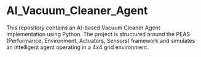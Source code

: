 # AI_Vacuum_Cleaner_Agent
This repository contains an AI-based Vacuum Cleaner Agent implementation using Python. The project is structured around the PEAS (Performance, Environment, Actuators, Sensors) framework and simulates an intelligent agent operating in a 4x4 grid environment.
